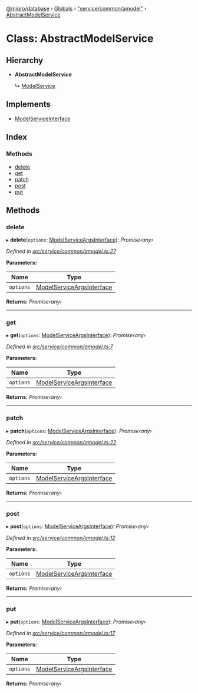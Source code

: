 [@miqro/database](../README.md) › [Globals](../globals.md) › ["service/common/amodel"](../modules/_service_common_amodel_.md) › [AbstractModelService](_service_common_amodel_.abstractmodelservice.md)

# Class: AbstractModelService

## Hierarchy

* **AbstractModelService**

  ↳ [ModelService](_service_model_.modelservice.md)

## Implements

* [ModelServiceInterface](../interfaces/_service_common_model_.modelserviceinterface.md)

## Index

### Methods

* [delete](_service_common_amodel_.abstractmodelservice.md#delete)
* [get](_service_common_amodel_.abstractmodelservice.md#get)
* [patch](_service_common_amodel_.abstractmodelservice.md#patch)
* [post](_service_common_amodel_.abstractmodelservice.md#post)
* [put](_service_common_amodel_.abstractmodelservice.md#put)

## Methods

###  delete

▸ **delete**(`options`: [ModelServiceArgsInterface](../interfaces/_service_common_model_.modelserviceargsinterface.md)): *Promise‹any›*

*Defined in [src/service/common/amodel.ts:27](https://github.com/claukers/miqro-sequelize/blob/af574dd/src/service/common/amodel.ts#L27)*

**Parameters:**

Name | Type |
------ | ------ |
`options` | [ModelServiceArgsInterface](../interfaces/_service_common_model_.modelserviceargsinterface.md) |

**Returns:** *Promise‹any›*

___

###  get

▸ **get**(`options`: [ModelServiceArgsInterface](../interfaces/_service_common_model_.modelserviceargsinterface.md)): *Promise‹any›*

*Defined in [src/service/common/amodel.ts:7](https://github.com/claukers/miqro-sequelize/blob/af574dd/src/service/common/amodel.ts#L7)*

**Parameters:**

Name | Type |
------ | ------ |
`options` | [ModelServiceArgsInterface](../interfaces/_service_common_model_.modelserviceargsinterface.md) |

**Returns:** *Promise‹any›*

___

###  patch

▸ **patch**(`options`: [ModelServiceArgsInterface](../interfaces/_service_common_model_.modelserviceargsinterface.md)): *Promise‹any›*

*Defined in [src/service/common/amodel.ts:22](https://github.com/claukers/miqro-sequelize/blob/af574dd/src/service/common/amodel.ts#L22)*

**Parameters:**

Name | Type |
------ | ------ |
`options` | [ModelServiceArgsInterface](../interfaces/_service_common_model_.modelserviceargsinterface.md) |

**Returns:** *Promise‹any›*

___

###  post

▸ **post**(`options`: [ModelServiceArgsInterface](../interfaces/_service_common_model_.modelserviceargsinterface.md)): *Promise‹any›*

*Defined in [src/service/common/amodel.ts:12](https://github.com/claukers/miqro-sequelize/blob/af574dd/src/service/common/amodel.ts#L12)*

**Parameters:**

Name | Type |
------ | ------ |
`options` | [ModelServiceArgsInterface](../interfaces/_service_common_model_.modelserviceargsinterface.md) |

**Returns:** *Promise‹any›*

___

###  put

▸ **put**(`options`: [ModelServiceArgsInterface](../interfaces/_service_common_model_.modelserviceargsinterface.md)): *Promise‹any›*

*Defined in [src/service/common/amodel.ts:17](https://github.com/claukers/miqro-sequelize/blob/af574dd/src/service/common/amodel.ts#L17)*

**Parameters:**

Name | Type |
------ | ------ |
`options` | [ModelServiceArgsInterface](../interfaces/_service_common_model_.modelserviceargsinterface.md) |

**Returns:** *Promise‹any›*
